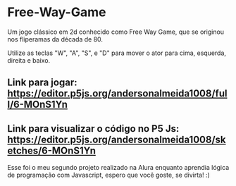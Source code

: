 # Free-Way-Game
Um jogo clássico em 2d conhecido como Free Way Game, que se originou nos fliperamas da década de 80.

Utilize as teclas "W", "A", "S", e "D" para mover o ator para cima, esquerda, direita e baixo.

## Link para jogar: https://editor.p5js.org/andersonalmeida1008/full/6-MOnS1Yn 

## Link para visualizar o código no P5 Js: https://editor.p5js.org/andersonalmeida1008/sketches/6-MOnS1Yn

Esse foi o meu segundo projeto realizado na Alura enquanto aprendia lógica de programação com Javascript, espero que você goste, se divirta! :)
